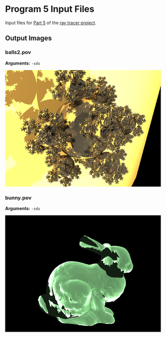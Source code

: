 # Program 5 Input Files

Input files for [Part 5](http://iondune.github.io/csc473/project/part5) of the [ray tracer project](http://iondune.github.io/csc473/project/).


## Output Images

### balls2.pov

**Arguments:** `-sds`

![balls2.pov](balls2.png)

### bunny.pov

**Arguments:** `-sds`

![bunny.pov](bunny.png)
